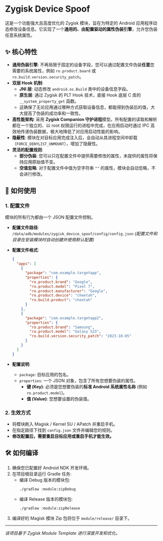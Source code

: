 # Zygisk Device Spoof

这是一个功能强大且高度优化的 Zygisk 模块，旨在为特定的 Android 应用程序动态修改设备信息。它实现了一个**通用的、由配置驱动的属性伪装引擎**，允许您伪装任意系统属性。

## ✨ 核心特性

- **通用伪装引擎**: 不再局限于固定的设备字段，您可以通过配置文件伪装**任意**您需要的系统属性，例如 `ro.product.board` 或 `ro.build.version.security_patch`。
- **双层 Hook 机制**:
  - **JNI 层**: 动态修改 `android.os.Build` 类中的设备信息字段。
  - **原生层**: 通过 Zygisk 的 PLT Hook 技术，直接 Hook 底层 C 库的 `__system_property_get` 函数。
  - 这确保了无论应用通过哪种方式获取设备信息，都能得到伪装后的值，大大提高了伪装的成功率和一致性。
- **高性能架构**: 采用 **Zygisk Companion 守护进程**模型。所有配置的读取和解析都在一个独立的、以 root 权限运行的进程中完成，在应用启动时通过 IPC 高效地传递伪装数据，极大地降低了对应用启动性能的影响。
- **隐蔽性**: 模块在对目标应用完成注入后，会自动从其进程空间中卸载（`FORCE_DENYLIST_UNMOUNT`），增加了隐蔽性。
- **灵活的配置规则**:
  - **部分伪装**: 您可以只在配置文件中提供需要修改的属性，未提供的属性将保持应用原始值不变。
  - **空值忽略**: 对于配置文件中值为空字符串 `""` 的属性，模块会自动忽略，不会进行修改。

## 🔧 如何使用

### 1. 配置文件

模块的所有行为都由一个 JSON 配置文件控制。

- **配置文件路径**: `/data/adb/modules/zygisk_device_spoof/config/config.json`
  *(配置文件和目录在安装模块时自动创建并使用默认配置)*

- **配置文件格式**:
  ```json
  {
    "apps": [
      {
        "package": "com.example.targetapp",
        "properties": {
          "ro.product.brand": "Google",
          "ro.product.model": "Pixel 7",
          "ro.product.manufacturer": "Google",
          "ro.product.device": "cheetah",
          "ro.build.product": "cheetah"
        }
      },
      {
        "package": "com.example.targetapp2",
        "properties": {
          "ro.product.brand": "Samsung",
          "ro.product.model": "Galaxy S23",
          "ro.build.version.security_patch": "2023-10-05"
        }
      }
    ]
  }
  ```
- **配置说明**:
  - `package`: 目标应用的包名。
  - `properties`: 一个 JSON 对象，包含了所有您想要伪装的属性。
    - **键 (Key)**: 必须是您想要伪装的**标准 Android 系统属性名称** (例如 `ro.product.model`)。
    - **值 (Value)**: 您想要设置的伪装值。

### 2. 生效方式
- 将模块刷入 Magisk / Kernel SU / APatch 并重启手机。
- 在指定路径下找到 `config.json` 文件并编辑您的规则。
- **修改配置后，需要重启目标应用或重启手机才能生效。**

## 🛠️ 如何编译

1.  确保您已配置好 Android NDK 开发环境。
2.  在项目根目录运行 Gradle 任务:
    - 编译 Debug 版本的模块包:
      ```bash
      ./gradlew :module:zipDebug
      ```
    - 编译 Release 版本的模块包:
      ```bash
      ./gradlew :module:zipRelease
      ```
3.  编译好的 Magisk 模块 Zip 包将位于 `module/release/` 目录下。

---
*该项目基于 Zygisk Module Template 进行深度开发和优化。*
